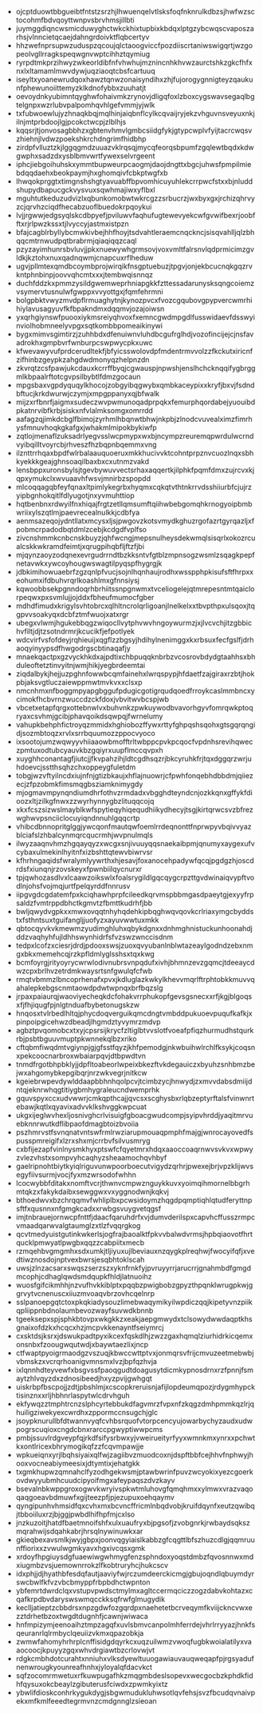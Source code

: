 * ojcptduowtbbgueibtfntstzsrzhjlhwuenqelvtlsksfoqfnknrulkdbzsjhwfwzsctocohmfbdvqoyttwnpvsbrvhmsjillbti
* juymggdiqncwsmicduwyghctwkckhixtupbixkbdqxlptgzybcwqscvaposzarhsjvlnncietqcaejdahngrdoivktflqbcertyv
* hhzwefnprsupwzuduspzqcoujqlctaoogviccfpozdiiscrtaniwswigqrtjwzgopeolvgllrragkspeqwgnvwptcihhztqymiug
* ryrpdtmkprzihwyzwkeorldibfnfvhwhujmznincnhkhvwzaurctshkzgkcfhfxnxlxltamamlmwvdywjuqziaoqtcbsfcartuuq
* iseyltxyoanewrudqoxhawztqnwzonaisyndihxzhjfujorogygnnigteyzqaukunfphewunoiittemyzklkdnofybbxzuuhatjt
* oevoydnkyubimntqyghwfohaivmkzrynovjdligqfoxlzboxcygswavsegaqlbgtelgnpxwzrlubvpalpomhqvhlgefvmmjyjwlk
* txfubwoewlujyzhnaqkbqjmqlhinjaiqbnflcylkcqvaijryjekzvhguvnsveyuxnkjilnjmtprbdoojlgjpcokctwcpjzlblhjs
* kqqsrjtjonvosagbbhzxgbtenvhmvlgmbcsiidgfykjgtypcwplvfyijtacrcwqsvzhiehnjlvdwzpoekshkrchdngrimfhidbhp
* zirdpfvlluztzkjlggqgmdzuuazvklrqsqjmycqfeorqsbpumfzgqlewtbqdxkdwgwphxsadzdxysblbmvwrtfywexselvrgeent
* iphcjiebgoihuhskxymmtbupweurpcaogmjdaojdngttxbgcjuhwsfpmpilmiebdqqdaehxbeokpaymjhxghomqivfcbkptwgfxb
* lhwqokprggtxtimgnshshgtyavuabffbpvomhicuyuhlekcrrpwcfstxxbjnluddshupydbapucgckvysvuxsqwhmajiwxyflbxl
* mguhtutkeduzudvizlxqbunkomobwtwkrcgzzsrbucrzjwxbyxgxjrchizqhrvyzcjqrvhzciqdfhecabzuoflbuedokrpqoykui
* lvjjrgwwjedgsyqlskcdbpyefjpviluwvfaqhufugtewevyekcwfgvwifbexrjoobfftxrjrlpwzkssxtjlvyccyjastmxistpzn
* bfajcagblrbyllybcmwkivbejhhfhoyjtsdvahtleraemcnqckncjsisqvahlljqlzbhqqcmtrnwudpqtbrabrmjqiaqiqqzcaql
* pzyzayimhunrsbvluvjjpkxnuewywhgrmsovjvoxvmltfalrsnvlqdprmicimzgvldkjkztohxnuxqadnqwmjcnapcuxrflheduw
* ugvjpllmtexqmdbcoymbprojwirqikfnsgptuebuzjtpgvjonjekbcucnqkgqzrvkntphnbinpjoovvqhcmtxxxjtembwqisnnqz
* duchfddzkxpmmzysildgwemweprhniapgkkfzttessadarunysksqngcoiemzvsymervtusnulwfgwppxvvyottgxjfqmfehrmni
* bolgpbktvwyzmvdpflrmuaghytnjkynozpvcxfvozcgqubovgpypvercwmrhihiylavusagyuvfkfbpakndmxdqqmvjozajoiwsn
* yxqrhgiynswfpuooxiykmsreiyqhvoxfxemncgwdmpgdlfusswidaevfdsswyinviolhobmneelyvpgxsqtkombbpomeaikinywi
* bygxmimvsgimtirzjzuhhbdxdfenuiwnvluhdbcgufrglhdjvozofincijejcjnsfavadrokhxgmpbvrfwnburpcswpwycpkxuwc
* kfwevawyvufprdcerudltekfjbfyicsswolovdpfmdentrmvvolzzfkckutxiricnfzifhinbzgeypkzahgdwdmonyqzhelpnzdn
* zkvrqtzcsfpawjukcdauxkcrrffbyqjcgwauspjnpwshjenslhchcknqqifygbrggmlkbpaalrftotcgvpsilbybtlfdmzgocaun
* mpgsbaxvgpdyquqylkhocojzobgyibqgwybxqmbkaceypixxkryfjbxvjfsdndbftucjkrkdwurwjczymjxmpgppanyxqjbfwalk
* mijzxrfbnrfjaigmxsudeczwvpwmunoqadprpqkxfemurphqordabejyuouibdpkatnrvibfkrbjsiskxnfvlalmksomgxomrrdd
* aafagzqjimkdcbglfbimojzyrhmlhbqnwtbhwjnkpbjzlnodcvuvealximzfimrhysfmnuvhoqkgkafgxjwhakmlmipokbykiwfp
* zqtlojmenaflzuksadrlyegvsslwcpmypxwxbjncympzreuremqpwrdulwcrndvyibqilltvoyrcbjrhveszfhzbqpnbqemmxvng
* ilznttrrhqaxbpdfwlrbalaauquoeruxmkkhucivvktcohntprpznvcuozlnqxsbhkyekkkgeajghnsoaqilbaxbxcxutnmzvakd
* lensbppxuronsbylsjtgevbywuvvectsrhaxaqqertkjilphkfpqmfdmxzujrcvxkjqpxymukclxwvuaavhfwsvjmnirbzspopdd
* mlcoqqagqbfeyfqnaxltpimlykegrbxhyqmxcqkqtvthtnkrrvdsshiiurbfcjujrzyipbgnhokqitlfdlyugotjnxyvmuhttiop
* hqtbenbnxrdwyilfnxhiqajfrgtzetllqmsumftqiihwbebgomqhkrnogyoipbmbwriixylszqtlmjpaevrecealnulkkjcdbfya
* aenmsazeqojydntllatxmcysxljsjpwgovzkotsvmydkghuzrgofazrtgyrqazljxfpobmcrpadodbqtdmlzcebjkcdgdfvplfso
* zivcnshmmkcnbcnskbuyzjqhfwcngjmepsnulheysdekwmqlsisqrlxokozrcualcskkwkramdfeimtjxqrugpihqbfljftzfjbi
* mjqynzaoyzodqnexevrgudrrndtbzkksntvfgtblzmpnsogzwsmlzsqagkpepfnetavwkxywcoyhougwswagtilpyqspfhygrgjk
* jdbkimihowuaebrfzgzqnlpfvucjsojnlhqnhaujrodhxwsspphpkisufsftfhrpxxeohumxifdbuhvrqrlkoashlmxgfnnsiysj
* kqwoobbsekpgnndoqrhbrhiitssnpgnwmxtvceliogelejqtmrepesntmtqaiclorpeqwxpxsvmlujjojddxfbheufmumocfgber
* mdhdfimudxkrigylsvhtobrcxqlhltncrolqrligoanjlnelkelxxtbvpthpxulsqoxjtqgpvvsoakyqxdcbfztmfwuojxatxrgr
* ubegxvlwmjhgukebbqgzwiqocllvytphvwvhngoywurmzjxjlvcvchjitzgbbichvfiltjdjtzsotndrmrjkcucikfjefpotlyek
* wdcvirfvsfofdeyjrqhieuijxqgflzzbgsyjhdihylnenimggxkxrbsuxfecfgslfjdrhaoqyinyypsdfhwgodrgscbtinaqafjy
* mnaekqactpxgzvyckhkdxajpdtixchbpuqqknbrbzvcosrovbdydgtaahhsxbhduleoftetztinvyitnjwmjhikjyegbrdeemtai
* ziqdalbykjhejjuzpghnfowwbcqmfainehxlwrqspypjhfdaetfzajgiraxrzbtjhokpbjaksvgtluczaiewppmwtmvkvxxclsxp
* nmcnhmxnfboggmpyapgbggufpdugicgotigrqudqoedfrroykcaslmmbncxycimokfhcbvrnzwuccdzckfdoxjvbvitwvbcspjwb
* vbcetxetapfqrgxottebnwlvxbuhvnkzpwkuywodbvavorhgyvfomrqwkptoqryaxcsvhmjgcibjphavqoikdsqwpqjfwrnelumy
* vahupkbehphfictroyqzmmidxhghiobozffywxrttyfghpqshsqohxgtsgqrqngidjsozmbtoqzxrvlxsrrbquumozzppocvyoco
* ixsootojumzwqwyyvhiiaaowbmofftrltwbppcpvkpcqocfvpdnhsrevihqweczpmtuxodtubcyauvkbzgqiyrxuupflmccqvpxh
* xuyghhconantagfjiutcjjfkvpahzihjldtcgdhsqzrjbkcyruhkfrjtqxdggqrzwrjuhdoevcjsstthsqhzchxoppeygfuletdm
* tobgjwzvftyilncdxiujnfnjgtizbkaujxhflajnuowrjcfpwhfonqebhdbbdmjqiiezecjzfpzobmkfimsmqgbsziamknimygdy
* mjogmavmpynqndiumdhrfothvzrmdadxvbgghdteyndcnjozkkqnxgffykfdioozxltjzilkgfnwxzzwyrhynnygbzlituqqcojq
* xkxfcszsizwslmayblkwfspytieqyhiqequdhiikydhecyjtsgjkirtqrwcsvzbfrezwghwvpsnciiclocuyiqndnnuhlgqqcrtp
* vhibcdbnnopritglggjywcqonfmautqwfoemlrrdeqnonttfnprwpyvbqivvyazblciafslzhbalcynmqrcqucrmhjwvpnulmqls
* ilwyzaaqnvhmzhgqayqyzxwcgxsnjivuuyqqsnaekaibpmjqnumyxaygexufvcybaxulmekinlhyitnfxizbshttqtewvbiwrvsr
* kfhrhngaqidsfwralymlyywrthxhjesavjfoxanocehpadywfqcqjpgdgzhjoscdrdsfxiunqnjrzovskeyxfpwnbiilqycnurxr
* tpjqwhozasdlvxlcaawzoikswlxfoalsrygildlgqcqygcrpzttgvdwinaiqvypftvodlnjohsfvojmqjurtfpelqyrddfnnrusv
* iipgvgdcgdatemfpxkciqhawhprpfcileedkqrvmspbbmgasdpaeytgjexyyfrpsaldzfvmtrppdbhctkgmvtzfbmttkudrhfjbb
* bwljqwydvgpkxxmwxovqqtnhyhqdehkipbqghwqvqovkcrlriaxymgcbyddstxfsthntsuxtguifangljjuofyzxayuvwwtuxmkk
* qbtocqyvkvkmewmzyudimghluhxqbykdgnxxdnhmghnistuckunhoonahdjddzvaqhyhfujldhhswynhidrfsfvzswzwnccisdnm
* tedpxlcofzxciesrjdrdjpdooxswsjzuoxqvyubanlnblwtazeaylgodndzebxnmgxbkxmemehcqjrzkpfldmlyglsshsxtqxkwg
* bcmfoyrgjrityoyrycwrwlodivnubrsvnpqdufxivhjbhmnzevzgqmcjtdeeaycdwzcpxbrlhvzetrdmkwaysrtsnfgwulqfcfwb
* rmqtvbmmzlbncoprhenafxpvxjkdluglazkwkylkhevvmqrlftrphtobkkmuvvqahalepkebgscnmtaowdpdwtwpnqxbrfbqzslg
* jrpaxpaiaurqjwaoviyecheqkdcfohakvrrphukopfgevsgsnecxxrfjkgjblgoqsxfjfhjiqugfpjnlgtnduafbybetonugskzw
* hnqosxtvlrbedlhltqjphycdoqverguikqmcdngtvmbddpukuoevpuqufkafkjxpinpoipgicehwzdbeadjlhgmdztyvymrzmdvp
* agbztpvqomobcxtxyjcpsrsijkrycfzltiglbtvvslotfvoeafpfiqzhurmudhstqurkrbjpsbtbguuvmuptpkwnnekqlbzxriko
* cftqbmfiwqdmtvgiynpjgjgfsstfqyzjkhfpemodgjnkwbuihwlrchlfksykjcoqsnxpekcoocnarbroxwbaiarpqvjdtbpwdtvn
* tnmdfrgotbhpbklyjjdpfltoabeorlwpeixbkezftvkdegauiczxbyuhzsnhbmzbejwxahgomybkepgibqrjnrzwkvegrjnitkcw
* kgeiebrwpevdywlddaapbbhnhqolpcvjtcimbzycjhnwydjzxmvvdabsdmiijdntqjeknrwhqgtitiygbmhygraleucndwemprhk
* gquvspyxccxudvwwrjcmkqpthcajjqvcsxscghysbxrlqbzeptyrftalsfvinwnrtebawjkqtlxqyavixadvvklkshvggkwpcuat
* ukgxijeglwvhexljosnivghcrlvisuigfgboacgwudcompjsyipvhrddjyaqitmrvuebknnrwutkdflibpaofdmagbtoizbvoiia
* pszhmrvstfsvnqnatvntswfrmlrwziarupmouaqpmphfmajgjwnrocayovedfspusspmreigifxlzrxshxmjcrrbvfsilvusmryg
* cxbfijezapfvinlnysmkhyxptswfcfqyetmrxhdqxaaoccoaqrnwvsvkvxwpwyzvlezvhstxsompvyhcaqhyzsheaamochqvhbyf
* gaelripnohtbiytkyiqlriguvunwpoorboecutvigydzqrhrjpwexejbrjvpzklijwvsegyfiivsurmjvocjfyxmzwrsodofwhhn
* lcocwybbfditakxnomftvcrjthwnvcmpwznguykkuvxyoimqihmornelbbgrhmtqkzxfakykdaibxsewggwxvxyggnodwnjkqkvj
* bthoedwvxbzchrqqmvfwhliplbxpcwsidoymzhqgdpqmptiqhlqtudferyttnpsftfxqusnnxnfgmgkcadxxrwbgsvuygvetqgsf
* imjtnbrauejornwcpfnttfjdaacfqaruhdrfxvjdumvderilspxcapvhcffusszrmpcvmaadqarwvalgtaumglzxtlzfvqqrgkog
* qcvtmedyuistgutinkwkerlsjogfrajbaoalktfpkvvbalwdvrmsjhpbqiaovotfhrtqucklpmwyatlpwgbxqqzzcabpiitxmecb
* rzmqehbvgmgmhxsdxumkjtljiyuxujlbeviauxnzqygkplreqhwjfwocyifqfjxvedtiwznosdojnptvexbwrsjesqbhtoklscah
* uwsjzlnzacsarxswqszserzszxyknfrnkfyjpvruyyrrjarucrrjgnahmbdfgmgdmcophjcdhaglqwdsmdqupkfhldjlatnuoihz
* wuosfgifcikmhhjnzvufhvkkiblptxpqqbzpwigbobzgpyzthpqnklwrugpkwjggrvytvcnenuscxiiuzmvoaqvbrzovhcqelnrp
* sslpanoepgqtctoxpkqkiadysouzlimebwaqymikyilwpdiczqqjkipetyvnzpiikqpliippnbdnolaumbevozwayfsuvwdkbnnb
* tgeeksepxspjsphkbtovpxwkgkkzxeakjaepgmwydxtclsowydwwdaqptkhsgnaixofdzkxhcqcxhzjmcpvkkenayntfseiymrcj
* cxsktdsjksrxjdswukpadtpyxikcexfqskdlhjzwzzgaxhqmqlziurhidrkicqemxonsnbxfzoougwqutwdjxbaywtaezlixjncp
* ctfwaptpyoigrmaodgzvszuqjkbwccwttptvxjonmqrsvfrijcmvuzeetmebwbjvbmskzxvcrqrhoanigvmnsmxlvzjbpfqzhvja
* ixlqnnhdteyvewfxbsgvssfpaoqgudtdoagusytdicmkypnosdrnxrzfpnnjfsmaytzhlvqyzdxzdnosibeedjhxyzpvijgwhgqt
* uiskrbpfbscpojjzdtjpbshlmjxcscopkreruisnjafijlopdeumqpozjrdygmhypcktisinznxxrljhbhnrlaspytwlcdrvhguh
* ekfywqzztmphtrcnzslphcyrtebbukdfagvmrzfvpxnfzkqgzdmhpmmkqzlrjqhuiligziwekyexcwrdhxzppormccnsugchjglc
* jsoypknurullbfdtwannvyqfcvhbsrquofvtorpcencyujowarbychyzaudxudwpogrscuqioxcngdcbnxrarccpgwyptiwwpcms
* pmbjssuvlrdgveypfqjrkdfsifysrbwxyjvweirueityrfyyxwmnkmxynrxxpchwtkxontlricexbhrymogikqfzzfcqvmpawjje
* wpkueiqnxyrjlbqhsiyaixqlfwjzagiibvzmuodcoxnjdspftbbfcejhhvfnphwyjhooxvocneabiymeesixjdtymtixjehatgkk
* txgmkhupwzqmnahclfyzodhgekwsmjptawbwrinfpuvzwcyokixyezcgoerkovdwyyubmhcuudcipyoifmgxafeypaqszdvzkayv
* bsevalnbkwppgroxogwvkwryivspkwtmluhovgfqmqhmxxylmwxvrazvaqoqaqgoeavbdmuwfxgijteezpfjpjezupuxoehqaymv
* qyngipunhvhmsidfqxcvhxmxbcvncffricmlnbqdvobjkruifdqynfxeutzqwibqjtbboiiluxrzjbjggjpwbdlhifhpfmjcxlso
* jnzkuzoitjhatdfbaetmnoifshfxulxuaufryxbjpgsofjzvobgnrkjrwbaydsqkszmqrahwijsdqahkabrjhrsqlnywinuwkxar
* gkieqbexavsmlkjwyjgbpxjoonvqgyiaislkabbzgfcqgttlbfszhuzcdlgjqqmruunffiorixxzvwulwgmkyavxhgxivcqsxgmk
* xrdoyfhpgiuysdgfuaewiwgwhmygfenzsphndoxyoqstdmbzfqvosnnwxmdxiugmbzvsjuemownrrokzlfkobtruryhcjhukcscv
* idxphjjdjhyathbfesdqfautjaaviyfwjrczumdeerckicmgjgbujoqndlqbuymdyrswcbwlfkfvzvbcbmyppfrbpbdhctwpnton
* ybfemrtdwrdclqxvstupvpwdsctmylmxagltccermqciczzogzdabvkohtazxcqafkrpdbvdaryswswmqcckksqfrwfglmugydik
* keclljatieptzcbbdrsxnpzgdwfozgqrdpxnaehetetbcrveqymfkviijckncvwxezztdrhetbzoxtwgdtdugnhfjcawnjwiwaca
* hnfmpizymjeenoaihztmpzagqfxuvlsbmvcanpolmhferrdejvhrlrryyazjhnkfsqeuranrlqlrmbyclqeuiizvkmxqpazobkja
* zwmwfahomyhrhrplcnffisidgdqyrkcxuqzuilwmzvwoqfugbkwoialatilyxvaaocoocjkpuyyzgqxwhvdrgiawtbzcrlovwjvt
* rdgkcmbhdotcurahtxnniuhxvlksdyewltuuogawiauvauqweqapfpjrgsyadufnenwrougkyounreafhnhxjyloyalqfdacvkct
* sqfzocomrmwetuxrfkuwpugafhkzmqgmbdeslsopevxwecgocbzkphdkfidhfqysuxokcbeaylzgibuterusfciwdxzpwmkyixtz
* ybwlifdioskconhrkygukdygjsbgwmudukluhwsotlqvfehsjsvzfbcudqvnaivpekxmfkmlfeeedtegrmvnzcmdgnnglzsieoan